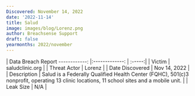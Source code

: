 ```yaml
---
Discovered: November 14, 2022
date: '2022-11-14'
title: Salud
image: images/blog/Lorenz.png
author: Breachsense Support
draft: false
yearmonths: 2022/november
---
```



| Data Breach Report
------------:     |:-------------:    | :-----:|
| Victim      | saludclinic.org      | 
| Threat Actor      | Lorenz      | 
| Date Discovered      | Nov 14, 2022      | 
| Description      | Salud is a Federally Qualified Health Center (FQHC), 501(c)3 nonprofit, operating 13 clinic locations, 11 school sites and a mobile unit.      | 
| Leak Size      | N/A      | 

